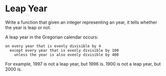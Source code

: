 # Leap Year

Write a function that given an integer representing an year, it
tells whether the year is leap or not.

A leap year in the Gregorian calendar occurs:

```plain
on every year that is evenly divisible by 4
  except every year that is evenly divisible by 100
    unless the year is also evenly divisible by 400
```

For example, 1997 is not a leap year, but 1996 is. 1900 is not
a leap year, but 2000 is.

